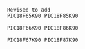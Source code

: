                Revised to add
                PIC18F65K90 PIC18F85K90

                PIC18F66K90 PIC18F86K90

                PIC18F67K90 PIC18F87K90
